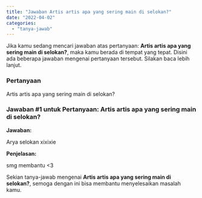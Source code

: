 ```yaml
---
title: "Jawaban Artis artis apa yang sering main di selokan?"
date: "2022-04-02"
categories: 
  - "tanya-jawab"
---
```


Jika kamu sedang mencari jawaban atas pertanyaan: **Artis artis apa yang sering main di selokan?**, maka kamu berada di tempat yang tepat. Disini ada beberapa jawaban mengenai pertanyaan tersebut. Silakan baca lebih lanjut.

### Pertanyaan

Artis artis apa yang sering main di selokan?

### Jawaban #1 untuk Pertanyaan: Artis artis apa yang sering main di selokan?

**Jawaban:**

Arya selokan xixixie

**Penjelasan:**

smg membantu <3

Sekian tanya-jawab mengenai **Artis artis apa yang sering main di selokan?**, semoga dengan ini bisa membantu menyelesaikan masalah kamu.
